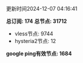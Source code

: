 更新时间2024-12-07 04:16:41

**总订阅: 174**
**总节点: 31712**
- vless节点: 9744
- hysteria2节点: 12

**google ping有效节点: 1684**
